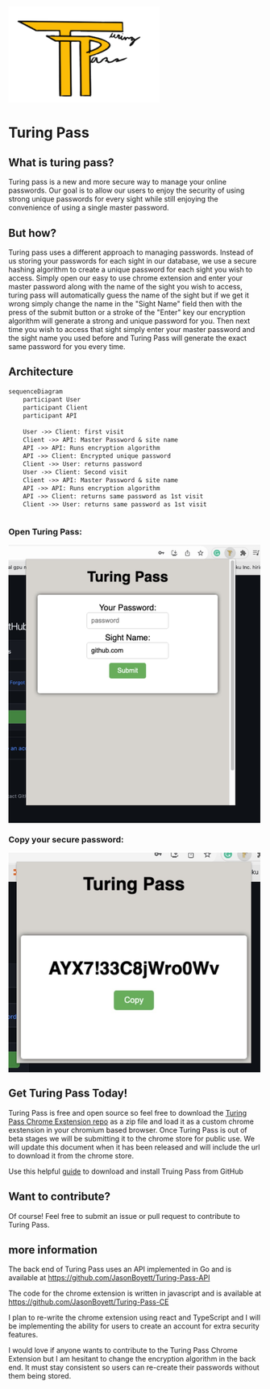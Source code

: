 <img src="public/Turing-pass-many.png" alt="Turing Pass" width="300"/>

# Turing Pass
## What is turing pass?
Turing pass is a new and more secure way to manage your online passwords.
Our goal is to allow our users to enjoy the security of using strong unique passwords for every sight while still enjoying the convenience of using a single master password.

## But how?

Turing pass uses a different approach to managing passwords. Instead of us storing your passwords for each sight in our database, we use a secure hashing algorithm to create a unique password for each sight you wish to access. Simply open our easy to use chrome extension and enter your master password along with the name of the sight you wish to access, turing pass will automatically guess the name of the sight but if we get it wrong simply change the name in the "Sight Name" field then with the press of the submit button or a stroke of the "Enter" key our encryption algorithm will generate a strong and unique password for you. Then next time you wish to access that sight simply enter your master password and the sight name you used before and Turing Pass will generate the exact same password for you every time. 

## Architecture

```mermaid
sequenceDiagram
    participant User
    participant Client
    participant API

    User ->> Client: first visit
    Client ->> API: Master Password & site name
    API ->> API: Runs encryption algorithm
    API ->> Client: Encrypted unique password
    Client ->> User: returns password
    User ->> Client: Second visit
    Client ->> API: Master Password & site name
    API ->> API: Runs encryption algorithm
    API ->> Client: returns same password as 1st visit
    Client ->> User: returns same password as 1st visit

```
<div style="display: grid">
    <h3>Open Turing Pass:</h3>
    <img src="public/demo.png" width="500">
    <h3>Copy your secure password:</h3>
    <img src="public/demo2.png" width="500">
</div>

## Get Turing Pass Today!

Turing Pass is free and open source so feel free to download the [Turing Pass Chrome Exstension repo](https://github.com/JasonBoyett/Turing-Pass-CE) as a zip file and load it as a custom chrome exstension in your chromium based browser. Once Turing Pass is out of beta stages we will be submitting it to the chrome store for public use. We will update this document when it has been released and will include the url to download it from the chrome store.

Use this helpful [guide](https://dev.to/ben/how-to-install-chrome-extensions-manually-from-github-1612) to download and install Truing Pass from GitHub

## Want to contribute?

Of course! Feel free to submit an issue or pull request to contribute to Turing Pass.

## more information
The back end of Turing Pass uses an API implemented in Go and is available at https://github.com/JasonBoyett/Turing-Pass-API

The code for the chrome extension is written in javascript and is available at https://github.com/JasonBoyett/Turing-Pass-CE

I plan to re-write the chrome extension using react and TypeScript and I will be implementing the ability for users to create an account for extra security features.

I would love if anyone wants to contribute to the Turing Pass Chrome Extension but I am hesitant to change the encryption algorithm in the back end. It must stay consistent so users can re-create their passwords without them being stored.
